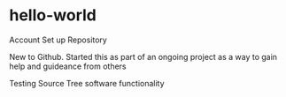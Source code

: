 # hello-world
Account Set up Repository

New to Github. Started this as part of an ongoing project as a way to gain help and guideance from others

Testing Source Tree software functionality